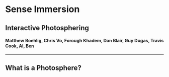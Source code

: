 # Sense Immersion

## <!-- .element: style="text-transform: capitalize;" --> Interactive Photosphering

####  <!-- .element: style="text-transform: capitalize;" --> Matthew Boehlig, Chris Vo, Forough Khadem, Dan Blair, Guy Dugas, Travis Cook, Al, Ben


------

## What is a Photosphere?
